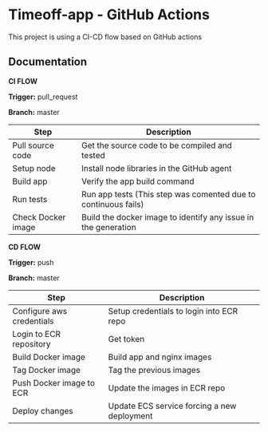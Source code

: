 
# Timeoff-app - GitHub Actions

This project is using a CI-CD flow based on GitHub actions


## Documentation

****CI FLOW****

**Trigger:** pull_request

**Branch:** master

| Step | Description |
| ------ | ------ |
| Pull source code | Get the source code to be compiled and tested |
| Setup node | Install node libraries in the GitHub agent |
| Build app | Verify the app build command |
| Run tests | Run app tests (This step was comented due to continuous fails) |
| Check Docker image | Build the docker image to identify any issue in the generation |

****CD FLOW****

**Trigger:** push

**Branch:** master

| Step | Description |
| ------ | ------ |
| Configure aws credentials | Setup credentials to login into ECR repo |
| Login to ECR repository | Get token |
| Build Docker image | Build app and nginx images |
| Tag Docker image | Tag the previous images |
| Push Docker image to ECR | Update the images in ECR repo |
| Deploy changes | Update ECS service forcing a new deployment |